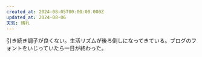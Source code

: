 ```yaml
---
created_at: 2024-08-05T00:00:00.000Z
updated_at: 2024-08-06
天気: 晴れ
---
```


引き続き調子が良くない。生活リズムが後ろ倒しになってきている。ブログのフォントをいじっていたら一日が終わった。
